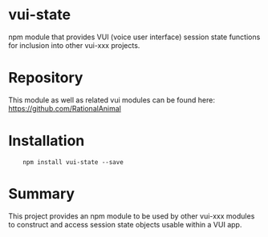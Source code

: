 # vui-state

npm module that provides VUI (voice user interface) session state functions for
inclusion into other vui-xxx projects.

# Repository
This module as well as related vui modules can be found here:
https://github.com/RationalAnimal

# Installation

```shell
	npm install vui-state --save
```

# Summary

This project provides an npm module to be used by other vui-xxx modules to
construct and access session state objects usable within a VUI app.
